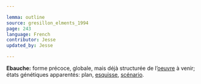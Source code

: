 ```yaml
---

lemma: outline
source: gresillon_elments_1994
page: 243
language: French
contributor: Jesse
updated_by: Jesse

---
```

**Ebauche:** forme précoce, globale, mais déjà structurée de l’[oeuvre](work.html) à venir; états génétiques apparentés: plan, [esquisse](sketch.html), [scénario](scenario.html).
